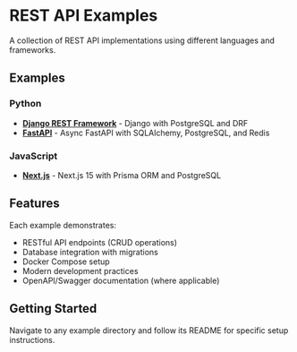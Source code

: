# REST API Examples

A collection of REST API implementations using different languages and frameworks.

## Examples

### Python
- **[Django REST Framework](py/demo-django/README.md)** - Django with PostgreSQL and DRF
- **[FastAPI](py/demo-fastapi/README.md)** - Async FastAPI with SQLAlchemy, PostgreSQL, and Redis

### JavaScript
- **[Next.js](js/next/README.md)** - Next.js 15 with Prisma ORM and PostgreSQL

## Features

Each example demonstrates:
- RESTful API endpoints (CRUD operations)
- Database integration with migrations
- Docker Compose setup
- Modern development practices
- OpenAPI/Swagger documentation (where applicable)

## Getting Started

Navigate to any example directory and follow its README for specific setup instructions.